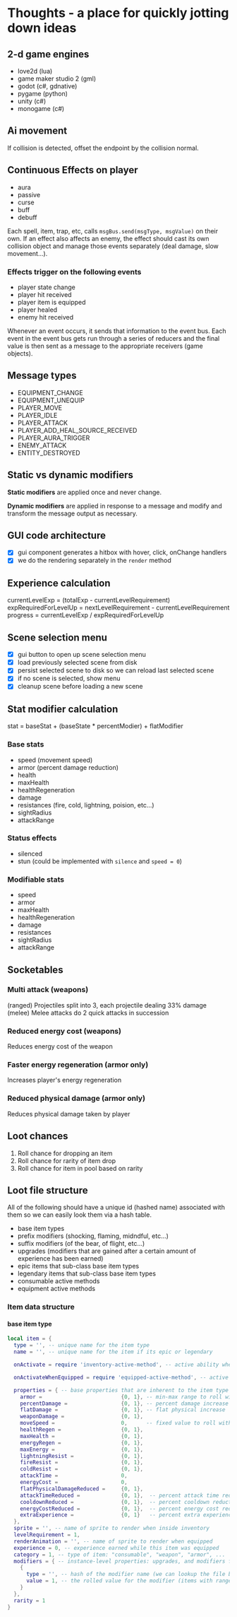 # Thoughts - a place for quickly jotting down ideas

## 2-d game engines

- love2d (lua)
- game maker studio 2 (gml)
- godot (c#, gdnative)
- pygame (python)
- unity (c#)
- monogame (c#)

## Ai movement

If collision is detected, offset the endpoint by the collision normal.

## Continuous Effects on player

- aura
- passive
- curse
- buff
- debuff

Each spell, item, trap, etc, calls `msgBus.send(msgType, msgValue)` on their own. If an effect also affects an enemy, the effect should cast its own collision object and manage those events separately (deal damage, slow movement...).

### Effects trigger on the following events

- player state change
- player hit received
- player item is equipped
- player healed
- enemy hit received

Whenever an event occurs, it sends that information to the event bus. Each event in the event bus gets run through a series of reducers and the final value is then sent as a message to the appropriate receivers (game objects).

## Message types

- EQUIPMENT_CHANGE
- EQUIPMENT_UNEQUIP
- PLAYER_MOVE
- PLAYER_IDLE
- PLAYER_ATTACK
- PLAYER_ADD_HEAL_SOURCE_RECEIVED
- PLAYER_AURA_TRIGGER
- ENEMY_ATTACK
- ENTITY_DESTROYED

## Static vs dynamic modifiers

**Static modifiers** are applied once and never change.

**Dynamic modifiers** are applied in response to a message and modify and transform the message output as necessary.

## GUI code architecture

- [x] gui component generates a hitbox with hover, click, onChange handlers
- [x] we do the rendering separately in the `render` method

## Experience calculation

currentLevelExp = (totalExp - currentLevelRequirement)
expRequiredForLevelUp = nextLevelRequirement - currentLevelRequirement
progress = currentLevelExp / expRequiredForLevelUp

## Scene selection menu

- [x] gui button to open up scene selection menu
- [x] load previously selected scene from disk
- [x] persist selected scene to disk so we can reload last selected scene
- [x] if no scene is selected, show menu
- [x] cleanup scene before loading a new scene

## Stat modifier calculation

stat = baseStat + (baseState * percentModier) + flatModifier

### Base stats

- speed (movement speed)
- armor (percent damage reduction)
- health
- maxHealth
- healthRegeneration
- damage
- resistances (fire, cold, lightning, poision, etc...)
- sightRadius
- attackRange

### Status effects

- silenced
- stun (could be implemented with `silence` and `speed = 0`)

### Modifiable stats

- speed
- armor
- maxHealth
- healthRegeneration
- damage
- resistances
- sightRadius
- attackRange

## Socketables

### Multi attack (weapons)

(ranged) Projectiles split into 3, each projectile dealing 33% damage
(melee) Melee attacks do 2 quick attacks in succession

### Reduced energy cost (weapons)

Reduces energy cost of the weapon

### Faster energy regeneration (armor only)

Increases player's energy regeneration

### Reduced physical damage (armor only)

Reduces physical damage taken by player

## Loot chances

1. Roll chance for dropping an item
2. Roll chance for rarity of item drop
3. Roll chance for item in pool based on rarity

## Loot file structure

All of the following should have a unique id (hashed name) associated with them so we can easily look them via a hash table.

- base item types
- prefix modifiers (shocking, flaming, midndful, etc...)
- suffix modifiers (of the bear, of flight, etc...)
- upgrades (modifiers that are gained after a certain amount of experience has been earned)
- epic items that sub-class base item types
- legendary items that sub-class base item types
- consumable active methods
- equipment active methods

### Item data structure

#### base item type

```lua
local item = {
  type = '', -- unique name for the item type
  name = '', -- unique name for the item if its epic or legendary

  onActivate = require 'inventory-active-method', -- active ability when right-clicked inside inventory. For equipment it swaps it with the compatible equipment slot. For consumables it will activate the item.

  onActivateWhenEquipped = require 'equipped-active-method', -- active ability when the item is equipped. The ability appears in the hot bar.

  properties = { -- base properties that are inherent to the item type
    armor =                         {0, 1}, -- min-max range to roll with
    percentDamage =                 {0, 1}, -- percent damage increase to all damage types
    flatDamage =                    {0, 1}, -- flat physical increase
    weaponDamage =                  {0, 1},
    moveSpeed =                     0,      -- fixed value to roll with
    healthRegen =                   {0, 1},
    maxHealth =                     {0, 1},
    energyRegen =                   {0, 1},
    maxEnergy =                     {0, 1},
    lightningResist =               {0, 1},
    fireResist =                    {0, 1},
    coldResist =                    {0, 1},
    attackTime =                    0,
    energyCost =                    0,
    flatPhysicalDamageReduced =     {0, 1},
    attackTimeReduced =             {0, 1},  -- percent attack time reduction
    cooldownReduced =               {0, 1},  -- percent cooldown reduction
    energyCostReduced =             {0, 1},  -- percent energy cost reduction
    extraExperience =               {0, 1}   -- percent extra experience
  },
  sprite = '', -- name of sprite to render when inside inventory
  levelRequirement = 1,
  renderAnimation = '', -- name of sprite to render when equipped
  experience = 0, -- experience earned while this item was equipped
  category = 1, -- type of item: "consumable", "weapon", "armor", ...
  modifiers = { -- instance-level properties: upgrades, and modifiers from magicals, rares, legendaries, ...
    {
      type = '', -- hash of the modifier name (we can lookup the file based on this)
      value = 1, -- the rolled value for the modifier (items with ranges like 1-10)
    }
  },
  rarity = 1
}
```
